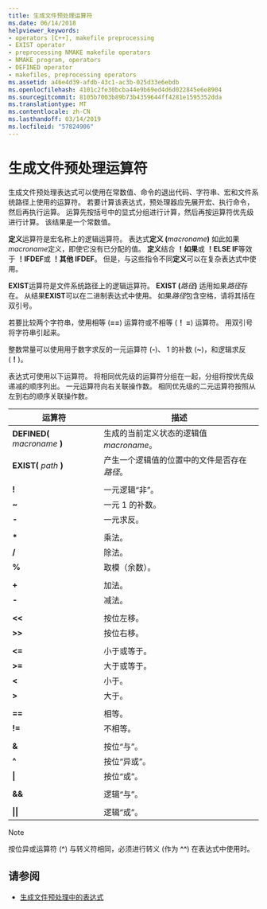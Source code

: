 ```yaml
---
title: 生成文件预处理运算符
ms.date: 06/14/2018
helpviewer_keywords:
- operators [C++], makefile preprocessing
- EXIST operator
- preprocessing NMAKE makefile operators
- NMAKE program, operators
- DEFINED operator
- makefiles, preprocessing operators
ms.assetid: a46e4d39-afdb-43c1-ac3b-025d33e6ebdb
ms.openlocfilehash: 4101c2fe30bcba44e9b69ed4d6d022845e6e8904
ms.sourcegitcommit: 8105b7003b89b73b4359644ff4281e1595352dda
ms.translationtype: MT
ms.contentlocale: zh-CN
ms.lasthandoff: 03/14/2019
ms.locfileid: "57824906"
---
```

# <a name="makefile-preprocessing-operators"></a>生成文件预处理运算符

生成文件预处理表达式可以使用在常数值、命令的退出代码、字符串、宏和文件系统路径上使用的运算符。 若要计算该表达式，预处理器应先展开宏、执行命令，然后再执行运算。 运算先按括号中的显式分组进行计算，然后再按运算符优先级进行计算。 该结果是一个常数值。

**定义**运算符是宏名称上的逻辑运算符。 表达式**定义 (**_macroname_**)** 如此如果*macroname*定义，即使它没有已分配的值。 **定义**结合 **！如果**或 **！ELSE IF**等效于 **！IFDEF**或 **！其他 IFDEF**。 但是，与这些指令不同**定义**可以在复杂表达式中使用。

**EXIST**运算符是文件系统路径上的逻辑运算符。 **EXIST (**_路径_**)** 适用如果*路径*存在。 从结果**EXIST**可以在二进制表达式中使用。 如果*路径*包含空格，请将其括在双引号。

若要比较两个字符串，使用相等 (**==**) 运算符或不相等 (**！ =**) 运算符。 用双引号将字符串引起来。

整数常量可以使用用于数字求反的一元运算符 (**-**)、 1 的补数 (**~**)，和逻辑求反 (**！**)。

表达式可使用以下运算符。 将相同优先级的运算符分组在一起，分组将按优先级递减的顺序列出。 一元运算符向右关联操作数。 相同优先级的二元运算符按照从左到右的顺序关联操作数。

|运算符|描述|
|--------------|-----------------|
|**DEFINED(** *macroname* **)**|生成的当前定义状态的逻辑值*macroname*。|
|**EXIST(** *path* **)**|产生一个逻辑值的位置中的文件是否存在*路径*。|
|||
|**\!**|一元逻辑“非”。|
|**~**|一元 1 的补数。|
|**-**|一元求反。|
|||
|**&#42;**|乘法。|
|**/**|除法。|
|**%**|取模（余数）。|
|||
|**+**|加法。|
|**-**|减法。|
|||
|**\<\<**|按位左移。|
|**>>**|按位右移。|
|||
|**\<=**|小于或等于。|
|**>=**|大于或等于。|
|**\<**|小于。|
|**>**|大于。|
|||
|**==**|相等。|
|**\!=**|不相等。|
|||
|**&**|按位“与”。|
|**^**|按位“异或”。|
|**&#124;**|按位“或”。|
|||
|**&&**|逻辑“与”。|
|||
|**&#124;&#124;**|逻辑“或”。|

> [!NOTE]
> 按位异或运算符 (**^**) 与转义符相同，必须进行转义 (作为 **^^**) 在表达式中使用时。

## <a name="see-also"></a>请参阅

- [生成文件预处理中的表达式](expressions-in-makefile-preprocessing.md)